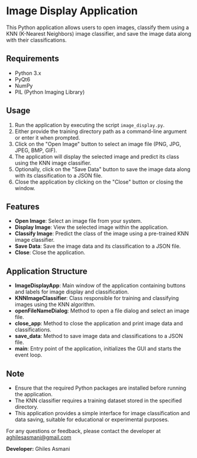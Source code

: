 # Image Display Application

This Python application allows users to open images, classify them using a KNN (K-Nearest Neighbors) image classifier, and save the image data along with their classifications.

## Requirements
- Python 3.x
- PyQt6
- NumPy
- PIL (Python Imaging Library)

## Usage
1. Run the application by executing the script `image_display.py`.
2. Either provide the training directory path as a command-line argument or enter it when prompted.
3. Click on the "Open Image" button to select an image file (PNG, JPG, JPEG, BMP, GIF).
4. The application will display the selected image and predict its class using the KNN image classifier.
5. Optionally, click on the "Save Data" button to save the image data along with its classification to a JSON file.
6. Close the application by clicking on the "Close" button or closing the window.

## Features
- **Open Image**: Select an image file from your system.
- **Display Image**: View the selected image within the application.
- **Classify Image**: Predict the class of the image using a pre-trained KNN image classifier.
- **Save Data**: Save the image data and its classification to a JSON file.
- **Close**: Close the application.

## Application Structure
- **ImageDisplayApp**: Main window of the application containing buttons and labels for image display and classification.
- **KNNImageClassifier**: Class responsible for training and classifying images using the KNN algorithm.
- **openFileNameDialog**: Method to open a file dialog and select an image file.
- **close_app**: Method to close the application and print image data and classifications.
- **save_data**: Method to save image data and classifications to a JSON file.
- **main**: Entry point of the application, initializes the GUI and starts the event loop.

## Note
- Ensure that the required Python packages are installed before running the application.
- The KNN classifier requires a training dataset stored in the specified directory.
- This application provides a simple interface for image classification and data saving, suitable for educational or experimental purposes.

For any questions or feedback, please contact the developer at aghilesasmani@gmail.com

**Developer:** Ghiles Asmani
